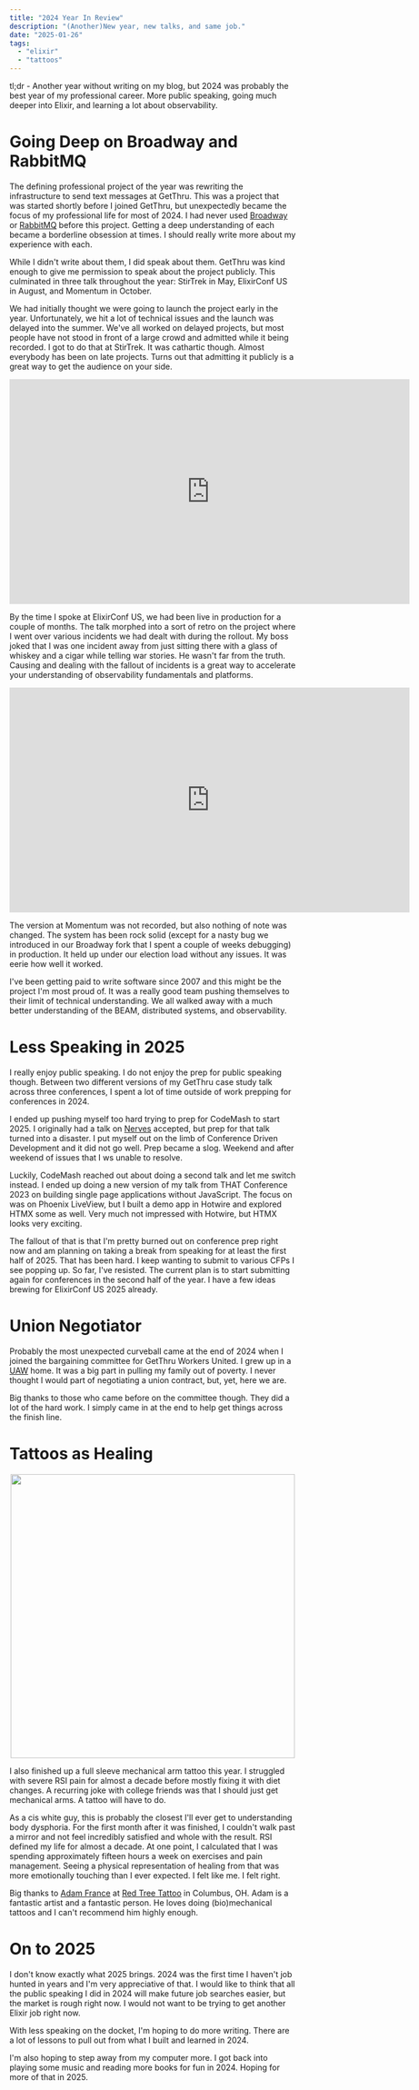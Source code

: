 ```yaml
---
title: "2024 Year In Review"
description: "(Another)New year, new talks, and same job."
date: "2025-01-26"
tags:
  - "elixir"
  - "tattoos"
---
```


tl;dr - Another year without writing on my blog, but 2024 was probably the best year of my professional career. More public speaking, going much deeper into Elixir, and learning a lot about observability.

# Going Deep on Broadway and RabbitMQ
The defining professional project of the year was rewriting the infrastructure to send text messages at GetThru. This was a project that was started shortly before I joined GetThru, but unexpectedly became the focus of my professional life for most of 2024. I had never used [Broadway](https://elixir-broadway.org/) or [RabbitMQ](https://www.rabbitmq.com/) before this project. Getting a deep understanding of each became a borderline obsession at times. I should really write more about my experience with each.

While I didn't write about them, I did speak about them. GetThru was kind enough to give me permission to speak about the project publicly. This culminated in three talk throughout the year: StirTrek in May, ElixirConf US in August, and Momentum in October.

We had initially thought we were going to launch the project early in the year. Unfortunately, we hit a lot of technical issues and the launch was delayed into the summer. We've all worked on delayed projects, but most people have not stood in front of a large crowd and admitted while it being recorded. I got to do that at StirTrek. It was cathartic though. Almost everybody has been on late projects. Turns out that admitting it publicly is a great way to get the audience on your side.

<iframe width="704" height="396" src="https://www.youtube.com/embed/S82oyR4fzsc" title="YouTube video player" frameborder="0" allow="accelerometer; autoplay; clipboard-write; encrypted-media; gyroscope; picture-in-picture; web-share" allowfullscreen></iframe>

By the time I spoke at ElixirConf US, we had been live in production for a couple of months. The talk morphed into a sort of retro on the project where I went over various incidents we had dealt with during the rollout. My boss joked that I was one incident away from just sitting there with a glass of whiskey and a cigar while telling war stories. He wasn't far from the truth. Causing and dealing with the fallout of incidents is a great way to accelerate your understanding of observability fundamentals and platforms.

<iframe width="704" height="396" src="https://www.youtube.com/embed/_wT_49Btr5Q?si=BaIqK_ozitZGQh_O" title="YouTube video player" frameborder="0" allow="accelerometer; autoplay; clipboard-write; encrypted-media; gyroscope; picture-in-picture; web-share" referrerpolicy="strict-origin-when-cross-origin" allowfullscreen></iframe>

The version at Momentum was not recorded, but also nothing of note was changed. The system has been rock solid (except for a nasty bug we introduced in our Broadway fork that I spent a couple of weeks debugging) in production. It held up under our election load without any issues. It was eerie how well it worked.

I've been getting paid to write software since 2007 and this might be the project I'm most proud of. It was a really good team pushing themselves to their limit of technical understanding. We all walked away with a much better understanding of the BEAM, distributed systems, and observability.

# Less Speaking in 2025
I really enjoy public speaking. I do not enjoy the prep for public speaking though. Between two different versions of my GetThru case study talk across three conferences, I spent a lot of time outside of work prepping for conferences in 2024.

I ended up pushing myself too hard trying to prep for CodeMash to start 2025. I originally had a talk on [Nerves](https://nerves-project.org/) accepted, but prep for that talk turned into a disaster. I put myself out on the limb of Conference Driven Development and it did not go well. Prep became a slog. Weekend and after weekend of issues that I ws unable to resolve.

Luckily, CodeMash reached out about doing a second talk and let me switch instead. I ended up doing a new version of my talk from THAT Conference 2023 on building single page applications without JavaScript. The focus on was on Phoenix LiveView, but I built a demo app in Hotwire and explored HTMX some as well. Very much not impressed with Hotwire, but HTMX looks very exciting.

The fallout of that is that I'm pretty burned out on conference prep right now and am planning on taking a break from speaking for at least the first half of 2025. That has been hard. I keep wanting to submit to various CFPs I see popping up. So far, I've resisted. The current plan is to start submitting again for conferences in the second half of the year. I have a few ideas brewing for ElixirConf US 2025 already.

# Union Negotiator
Probably the most unexpected curveball came at the end of 2024 when I joined the bargaining committee for GetThru Workers United. I grew up in a [UAW](https://uaw.org/) home. It was a big part in pulling my family out of poverty. I never thought I would part of negotiating a union contract, but, yet, here we are.

Big thanks to those who came before on the committee though. They did a lot of the hard work. I simply came in at the end to help get things across the finish line.

# Tattoos as Healing
<p align="center">
  <img src="/assets/2025-01-26_2024-year-in-review/mechanical_arm_sleeve.jpg" height="500px" />
</p>

I also finished up a full sleeve mechanical arm tattoo this year. I struggled with severe RSI pain for almost a decade before mostly fixing it with diet changes. A recurring joke with college friends was that I should just get mechanical arms. A tattoo will have to do.

As a cis white guy, this is probably the closest I'll ever get to understanding body dysphoria. For the first month after it was finished, I couldn't walk past a mirror and not feel incredibly satisfied and whole with the result. RSI defined my life for almost a decade. At one point, I calculated that I was spending approximately fifteen hours a week on exercises and pain management. Seeing a physical representation of healing from that was more emotionally touching than I ever expected. I felt like me. I felt right.

Big thanks to [Adam France](https://adamchristopherart.com/) at [Red Tree Tattoo](https://redtreetattoo.com/) in Columbus, OH. Adam is a fantastic artist and a fantastic person. He loves doing (bio)mechanical tattoos and I can't recommend him highly enough.

# On to 2025
I don't know exactly what 2025 brings. 2024 was the first time I haven't job hunted in years and I'm very appreciative of that. I would like to think that all the public speaking I did in 2024 will make future job searches easier, but the market is rough right now. I would not want to be trying to get another Elixir job right now.

With less speaking on the docket, I'm hoping to do more writing. There are a lot of lessons to pull out from what I built and learned in 2024.

I'm also hoping to step away from my computer more. I got back into playing some music and reading more books for fun in 2024. Hoping for more of that in 2025.